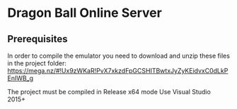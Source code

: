Dragon Ball Online Server
======

## Prerequisites

In order to compile the emulator you need to download and unzip these files in the project folder:
https://mega.nz/#!Ux9zWKaR!PvX7xkzdFpGCSHITBwtxJyZyKEidvxC0dLkPEnIWB_g

The project must be compiled in Release x64 mode
Use Visual Studio 2015+
